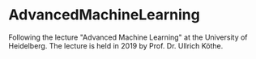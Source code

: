 # AdvancedMachineLearning
Following the lecture "Advanced Machine Learning" at the University of Heidelberg. The lecture is held in 2019 by Prof. Dr. Ullrich Köthe.

